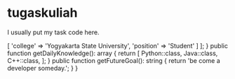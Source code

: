 # tugaskuliah
I usually put my task code here.
<?php

namespace Rahmat AY;

class About extends Me
{
    public function getCurrentWorkplace(): array
    {
        return [
            'workplace' => [
                'college' => 'Yogyakarta State University',
                'position' => 'Student'         
            ]
        ];
    }

    public function getDailyKnowledge(): array
    {
        return [
            Python::class,
            Java::class,
            C++::class,
        ];
    }

    public function getFutureGoal(): string
    {
        return 'be come a developer someday.';
    }
}
